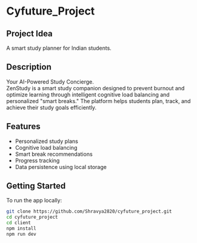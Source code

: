 # Cyfuture_Project

## Project Idea
A smart study planner for Indian students.

## Description
Your AI-Powered Study Concierge.  
ZenStudy is a smart study companion designed to prevent burnout and optimize learning through intelligent cognitive load balancing and personalized "smart breaks." The platform helps students plan, track, and achieve their study goals efficiently.

## Features
- Personalized study plans
- Cognitive load balancing
- Smart break recommendations
- Progress tracking
- Data persistence using local storage

## Getting Started
To run the app locally:

```bash
git clone https://github.com/Shravya2820/cyfuture_project.git
cd cyfuture_project
cd client
npm install
npm run dev
